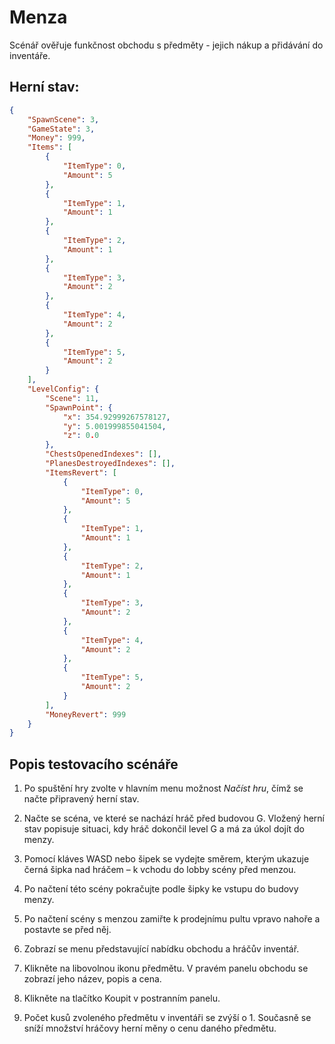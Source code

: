# Menza
Scénář ověřuje funkčnost obchodu s předměty - jejich nákup a přidávání do inventáře.

## Herní stav:
```json
{
    "SpawnScene": 3,
    "GameState": 3,
    "Money": 999,
    "Items": [
        {
            "ItemType": 0,
            "Amount": 5
        },
        {
            "ItemType": 1,
            "Amount": 1
        },
        {
            "ItemType": 2,
            "Amount": 1
        },
        {
            "ItemType": 3,
            "Amount": 2
        },
        {
            "ItemType": 4,
            "Amount": 2
        },
        {
            "ItemType": 5,
            "Amount": 2
        }
    ],
    "LevelConfig": {
        "Scene": 11,
        "SpawnPoint": {
            "x": 354.92999267578127,
            "y": 5.001999855041504,
            "z": 0.0
        },
        "ChestsOpenedIndexes": [],
        "PlanesDestroyedIndexes": [],
        "ItemsRevert": [
            {
                "ItemType": 0,
                "Amount": 5
            },
            {
                "ItemType": 1,
                "Amount": 1
            },
            {
                "ItemType": 2,
                "Amount": 1
            },
            {
                "ItemType": 3,
                "Amount": 2
            },
            {
                "ItemType": 4,
                "Amount": 2
            },
            {
                "ItemType": 5,
                "Amount": 2
            }
        ],
        "MoneyRevert": 999
    }
}
```

## Popis testovacího scénáře
1. Po spuštění hry zvolte v hlavním menu možnost *Načíst hru*, čímž se načte připravený herní stav.

2. Načte se scéna, ve které se nachází hráč před budovou G. Vložený herní stav popisuje situaci, kdy hráč dokončil level G a má za úkol dojít do menzy.
3. Pomocí kláves WASD nebo šipek se vydejte směrem, kterým ukazuje černá šipka nad hráčem – k vchodu do lobby scény před menzou.
4. Po načtení této scény pokračujte podle šipky ke vstupu do budovy menzy.
5. Po načtení scény s menzou zamiřte k prodejnímu pultu vpravo nahoře a postavte se před něj.
6. Zobrazí se menu představující nabídku obchodu a hráčův inventář.
7. Klikněte na libovolnou ikonu předmětu. V pravém panelu obchodu se zobrazí jeho název, popis a cena.
8. Klikněte na tlačítko Koupit v postranním panelu.
9. Počet kusů zvoleného předmětu v inventáři se zvýší o 1. Současně se sníží množství hráčovy herní měny o cenu daného předmětu.
